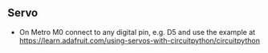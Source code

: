 ## Servo
* On Metro M0 connect to any digital pin, e.g. D5 and use the example at https://learn.adafruit.com/using-servos-with-circuitpython/circuitpython
